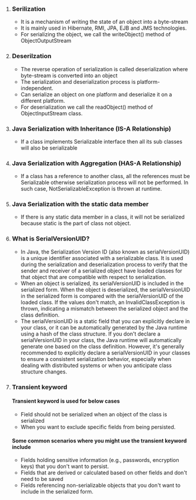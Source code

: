 <ol>
  <li>
<h3>Serilization</h3>
<ul>
  <li>It is a mechanism of writing the state of an object into a byte-stream</li>
  <li>It is mainly used in Hibernate, RMI, JPA, EJB and JMS technologies.</li>
  <li>For serializing the object, we call the writeObject() method of ObjectOutputStream</li>
  </ul>
  </li>
  
  <li>
  <h3>Deserilzation</h3>
  <ul>
  <li>The reverse operation of serialization is called deserialization where byte-stream is converted into an object</li>
  <li>The serialization and deserialization process is platform-independent.
   <li> Can serialize an object on one platform and deserialize it on a different platform.</li>
  <li>For deserialization we call the readObject() method of ObjectInputStream class.</li>
  </ul>
  </li>
  <li>
  <h3>Java Serialization with Inheritance (IS-A Relationship)</h3>
    <ul>
  <li>If a class implements Serializable interface then all its sub classes will also be serializable</li>
   </ul>
  </li>
  
  <li>
   <h3>Java Serialization with Aggregation (HAS-A Relationship)</h3>
    <ul>
  <li>If a class has a reference to another class, all the references must be Serializable otherwise serialization process will not be performed. In such case, NotSerializableException is thrown at runtime.</li>
   </ul>
  </li>

<li>
<h3>Java Serialization with the static data member</h3>
  <ul>
  <li>If there is any static data member in a class, it will not be serialized because static is the part of class not object.</li>
 </ul>
  </li>
  
  <li>
 <h3>What is SerialVersionUID?</h3>
   <ul>
  <li>In Java, the Serialization Version ID (also known as serialVersionUID) is a unique identifier associated with a serializable class. It is used during the serialization and deserialization process to verify that the sender and receiver of a serialized object have loaded classes for that object that are compatible with respect to serialization.</li>
  <li>When an object is serialized, its serialVersionUID is included in the serialized form. When the object is deserialized, the serialVersionUID in the serialized form is compared with the serialVersionUID of the loaded class. If the values don't match, an InvalidClassException is thrown, indicating a mismatch between the serialized object and the class definition.</li>
  <li>The serialVersionUID is a static field that you can explicitly declare in your class, or it can be automatically generated by the Java runtime using a hash of the class structure. If you don't declare a serialVersionUID in your class, the Java runtime will automatically generate one based on the class definition. However, it's generally recommended to explicitly declare a serialVersionUID in your classes to ensure a consistent serialization behavior, especially when dealing with distributed systems or when you anticipate class structure changes.</li>
 </ul>
  </li>
  <li>
 <h3>Transient keyword</h3>
 <h4>Transient keyword is used for below cases</h4>
 <ul>
  <li>Field should not be serialized when an object of the class is serialized</li>
  <li>When you want to exclude specific fields from being persisted.</li>
  </ul>
  <h4>Some common scenarios where you might use the transient keyword include</h4>
  <ul>
  <li>Fields holding sensitive information (e.g., passwords, encryption keys) that you don't want to persist.</li>
  <li>Fields that are derived or calculated based on other fields and don't need to be saved</li>
    <li>Fields referencing non-serializable objects that you don't want to include in the serialized form.</li>
  </ul>
  </li>
  </ol>
  

